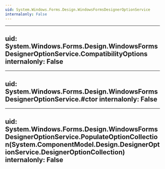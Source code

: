 ```yaml
---
uid: System.Windows.Forms.Design.WindowsFormsDesignerOptionService
internalonly: False
---
```


---
uid: System.Windows.Forms.Design.WindowsFormsDesignerOptionService.CompatibilityOptions
internalonly: False
---

---
uid: System.Windows.Forms.Design.WindowsFormsDesignerOptionService.#ctor
internalonly: False
---

---
uid: System.Windows.Forms.Design.WindowsFormsDesignerOptionService.PopulateOptionCollection(System.ComponentModel.Design.DesignerOptionService.DesignerOptionCollection)
internalonly: False
---
